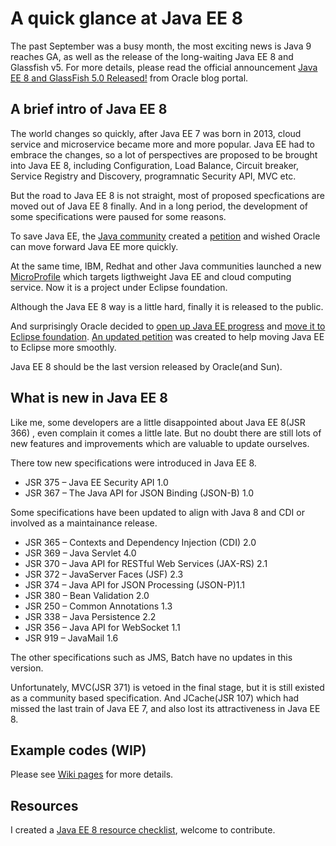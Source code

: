 #  A quick glance at Java EE 8

The past September was a busy month, the most exciting news is Java 9 reaches GA, as well as the release of the long-waiting Java EE 8 and Glassfish v5. For more details, please read the official announcement [Java EE 8 and GlassFish 5.0 Released!](https://blogs.oracle.com/theaquarium/java-ee-8-is-final-and-glassfish-50-is-released) from Oracle blog portal.

## A brief intro of Java EE 8

The world changes so quickly, after Java EE 7 was born in 2013, cloud service and microservice became more and more popular. Java EE had to embrace the changes, so a lot of perspectives are proposed to be brought into Java EE 8, including Configuration, Load Balance, Circuit breaker, Service Registry and Discovery, programnatic Security API, MVC etc. 

But the road to Java EE 8 is not straight, most of proposed specfications are moved out of Java EE 8 finally. And in a long period, the development of some specifications were paused for some reasons. 

To save Java EE, the [Java community](https://javaee-guardians.io/) created a [petition](https://www.change.org/p/larry-ellison-tell-oracle-to-move-forward-java-ee-as-a-critical-part-of-the-global-it-industry) and wished Oracle can move forward Java EE more quickly.

At the same time, IBM, Redhat and other Java communities launched a new [MicroProfile](http://microprofile.io) which targets ligthweight Java EE and cloud computing service. Now it is a project under Eclipse foundation.

Although the Java EE 8 way is a little hard, finally it is released to the public. 

And surprisingly Oracle decided to [open up Java EE progress](https://blogs.oracle.com/theaquarium/opening-up-java-ee) and [move it to Eclipse foundation](https://blogs.oracle.com/theaquarium/opening-up-ee-update). [An updated petition](https://www.change.org/p/larry-ellison-tell-oracle-to-move-forward-java-ee-as-a-critical-part-of-the-global-it-industry/u/21473794?utm_medium=email&utm_source=petition_update&utm_campaign=146669&sfmc_tk=xZ%2f6z4TGoQ02piKnRtK%2bejNgWC%2bWD6nr3P%2bcjkRrgGJqXJLLTSlXDQ6alq40O5pe&j=146669&sfmc_sub=46994739&l=32_HTML&u=27789648&mid=7259882&jb=1) was created to help moving Java EE to Eclipse more smoothly.

Java EE 8 should be the last version released by Oracle(and Sun).

## What is new in Java EE 8

Like me, some developers are a little disappointed about Java EE 8(JSR 366) , even complain it comes a little late. But no doubt there are still lots of new features and improvements which are valuable to update ourselves.

There tow new specifications were introduced in Java EE 8.

* JSR 375 – Java EE Security API 1.0
* JSR 367 – The Java API for JSON Binding (JSON-B) 1.0

Some specifications have been updated to align with Java 8 and CDI or involved as a maintainance release.

* JSR 365 – Contexts and Dependency Injection (CDI) 2.0
* JSR 369 – Java Servlet 4.0
* JSR 370 – Java API for RESTful Web Services (JAX-RS) 2.1
* JSR 372 – JavaServer Faces (JSF) 2.3
* JSR 374 – Java API for JSON Processing (JSON-P)1.1
* JSR 380 – Bean Validation 2.0
* JSR 250 – Common Annotations 1.3
* JSR 338 – Java Persistence 2.2
* JSR 356 – Java API for WebSocket 1.1
* JSR 919 – JavaMail 1.6

The other specifications such as JMS, Batch have no updates in this version.

Unfortunately, MVC(JSR 371) is vetoed in the final stage, but it is still existed as a community based specification. And JCache(JSR 107) which had missed the last train of Java EE 7, and also lost its attractiveness in Java EE 8.
  
## Example codes (WIP)

Please see [Wiki pages](https://github.com/hantsy/ee8-sandbox/wiki) for more details.

## Resources

I created a [Java EE 8 resource checklist](https://github.com/hantsy/awesome-javaee8), welcome to contribute.


